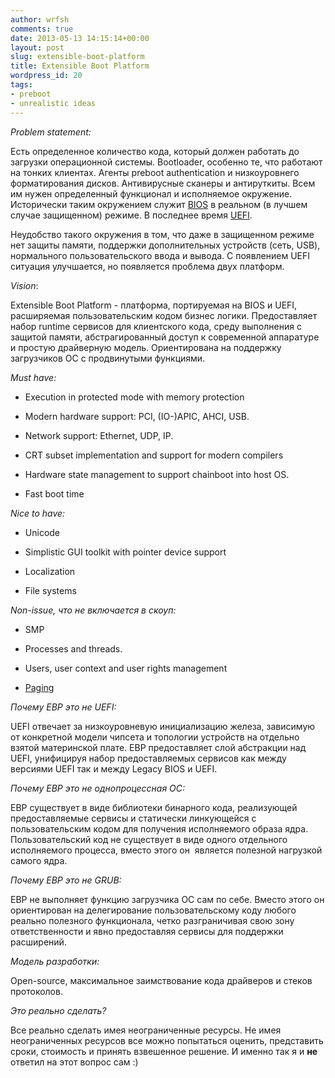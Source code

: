 ```yaml
---
author: wrfsh
comments: true
date: 2013-05-13 14:15:14+00:00
layout: post
slug: extensible-boot-platform
title: Extensible Boot Platform
wordpress_id: 20
tags:
- preboot
- unrealistic ideas
---
```


_Problem statement:_

Есть определенное количество кода, который должен работать до загрузки операционной системы. Bootloader, особенно те, что работают на тонких клиентах. Агенты preboot authentication и низкоуровнего форматирования дисков. Антивирусные сканеры и антируткиты. Всем им нужен определенный функционал и исполняемое окружение. Исторически таким окружением служит [BIOS](http://en.wikipedia.org/wiki/BIOS) в реальном (в лучшем случае защищенном) режиме. В последнее время [UEFI](http://www.uefi.org/).

Неудобство такого окружения в том, что даже в защищенном режиме нет защиты памяти, поддержки дополнительных устройств (сеть, USB), нормального пользовательского ввода и вывода. С появлением UEFI ситуация улучшается, но появляется проблема двух платформ.

_Vision_:

Extensible Boot Platform - платформа, портируемая на BIOS и UEFI, расширяемая пользовательским кодом бизнес логики. Предоставляет набор runtime сервисов для клиентского кода, среду выполнения с защитой памяти, абстрагированный доступ к современной аппаратуре и простую драйверную модель. Ориентирована на поддержку загрузчиков ОС с продвинутыми функциями.

_Must have:_



	
  * Execution in protected mode with memory protection

	
  * Modern hardware support: PCI, (IO-)APIC, AHCI, USB.

	
  * Network support: Ethernet, UDP, IP.

	
  * CRT subset implementation and support for modern compilers

	
  * Hardware state management to support chainboot into host OS.

	
  * Fast boot time


_Nice to have:_



	
  * Unicode

	
  * Simplistic GUI toolkit with pointer device support

	
  * Localization

	
  * File systems


_Non-issue, что не включается в скоуп:_



	
  * SMP

	
  * Processes and threads.

	
  * Users, user context and user rights management

	
  * [Paging](http://en.wikipedia.org/wiki/Paging)


_Почему EBP это не UEFI:_

UEFI отвечает за низкоуровневую инициализацию железа, зависимую от конкретной модели чипсета и топологии устройств на отдельно взятой материнской плате. EBP предоставляет слой абстракции над UEFI, унифицируя набор предоставляемых сервисов как между версиями UEFI так и между Legacy BIOS и UEFI.

_Почему EBP это не однопроцессная ОС:_

EBP существует в виде библиотеки бинарного кода, реализующей предоставляемые сервисы и статически линкующейся с пользовательским кодом для получения исполняемого образа ядра. Пользовательский код не существует в виде одного отдельного исполняемого процесса, вместо этого он  является полезной нагрузкой самого ядра.

_Почему EBP это не GRUB:_

EBP не выполняет функцию загрузчика ОС сам по себе. Вместо этого он ориентирован на делегирование пользовательскому коду любого реально полезного функционала, четко разграничивая свою зону ответственности и явно предоставляя сервисы для поддержки расширений.

_Модель разработки:_

Open-source, максимальное заимствование кода драйверов и стеков протоколов.

_Это реально сделать?_

Все реально сделать имея неограниченные ресурсы. Не имея неограниченных ресурсов все можно попытаться оценить, представить сроки, стоимость и принять взвешенное решение. И именно так я и **не** ответил на этот вопрос сам :)
